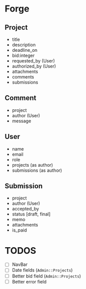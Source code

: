 # Forge

## Project

- title
- description
- deadline_on
- bid:integer
- requested_by (User)
- authorized_by (User)
- attachments
- comments
- submissions

## Comment

- project
- author (User)
- message

## User

- name
- email
- role
- projects (as author)
- submissions (as author)

## Submission

- project
- author (User)
- accepted_by
- status [draft, final]
- memo
- attachments
- is_paid

# TODOS

- [ ] NavBar
- [ ] Date fields (`Admin::Projects`)
- [ ] Better bid field (`Admin::Projects`)
- [ ] Better error field
